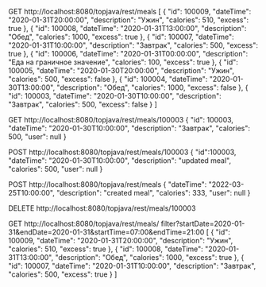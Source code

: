 GET http://localhost:8080/topjava/rest/meals
[
{
"id": 100009,
"dateTime": "2020-01-31T20:00:00",
"description": "Ужин",
"calories": 510,
"excess": true
},
{
"id": 100008,
"dateTime": "2020-01-31T13:00:00",
"description": "Обед",
"calories": 1000,
"excess": true
},
{
"id": 100007,
"dateTime": "2020-01-31T10:00:00",
"description": "Завтрак",
"calories": 500,
"excess": true
},
{
"id": 100006,
"dateTime": "2020-01-31T00:00:00",
"description": "Еда на граничное значение",
"calories": 100,
"excess": true
},
{
"id": 100005,
"dateTime": "2020-01-30T20:00:00",
"description": "Ужин",
"calories": 500,
"excess": false
},
{
"id": 100004,
"dateTime": "2020-01-30T13:00:00",
"description": "Обед",
"calories": 1000,
"excess": false
},
{
"id": 100003,
"dateTime": "2020-01-30T10:00:00",
"description": "Завтрак",
"calories": 500,
"excess": false
}
]

GET http://localhost:8080/topjava/rest/meals/100003
{
"id": 100003,
"dateTime": "2020-01-30T10:00:00",
"description": "Завтрак",
"calories": 500,
"user": null
}

POST http://localhost:8080/topjava/rest/meals/100003
{
"id":100003,
"dateTime": "2020-01-30T10:00:00",
"description": "updated meal",
"calories": 500,
"user": null
}

POST http://localhost:8080/topjava/rest/meals
{
"dateTime": "2022-03-25T10:00:00",
"description": "created meal",
"calories": 333,
"user": null
}

DELETE http://localhost:8080/topjava/rest/meals/100003

GET http://localhost:8080/topjava/rest/meals/
    filter?startDate=2020-01-31&endDate=2020-01-31&startTime=07:00&endTime=21:00
[
{
"id": 100009,
"dateTime": "2020-01-31T20:00:00",
"description": "Ужин",
"calories": 510,
"excess": true
},
{
"id": 100008,
"dateTime": "2020-01-31T13:00:00",
"description": "Обед",
"calories": 1000,
"excess": true
},
{
"id": 100007,
"dateTime": "2020-01-31T10:00:00",
"description": "Завтрак",
"calories": 500,
"excess": true
}
]